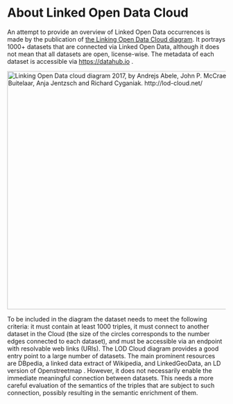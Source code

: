 # About Linked Open Data Cloud

An attempt to provide an overview of Linked Open Data occurrences is made by the publication of [the Linking Open Data Cloud diagram](http://lod-cloud.net/). 
It portrays 1000+ datasets that are connected via Linked Open Data, although it does not mean that all datasets are open, license-wise. 
The metadata of each dataset is accessible via https://datahub.io . 

<img src="http://lod-cloud.net/versions/2017-08-22/lod.svg" height="550" title="Linking Open Data cloud diagram 2017, by Andrejs Abele, John P. McCrae, Paul Buitelaar, Anja Jentzsch and Richard Cyganiak. http://lod-cloud.net/"/>

To be included in the diagram the dataset needs to meet the following criteria: it must contain at least 1000 triples, 
it must connect to another dataset in the Cloud (the size of the circles corresponds to the number edges connected to each dataset),
 and must be accessible via an endpoint with resolvable web links (URIs). The LOD Cloud diagram provides a good entry point to a large number of datasets. 
 The main prominent resources are DBpedia, a linked data extract of Wikipedia, and LinkedGeoData, an LD version of Openstreetmap . 
 However, it does not necessarily enable the immediate meaningful connection between datasets. This needs a more careful evaluation of the semantics 
 of the triples that are subject to such connection, possibly resulting in the semantic enrichment of them.